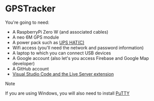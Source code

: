 # GPSTracker

You're going to need:
- A RaspberryPi Zero W (and associated cables)
- A neo 6M GPS module
- A power pack such as [UPS HAT(C)](https://www.waveshare.com/wiki/UPS_HAT_(C))
- Wifi access (you'll need the network and password information)
- A laptop to which you can connect USB devices
- A Google account (also let's you access Firebase and Google Map developer)
- A GitHub account
- [Visual Studio Code and the Live Server extension](https://code.visualstudio.com)

> [!NOTE]  
> If you are using Windows, you will also need to install [PuTTY](https://www.putty.org/)
